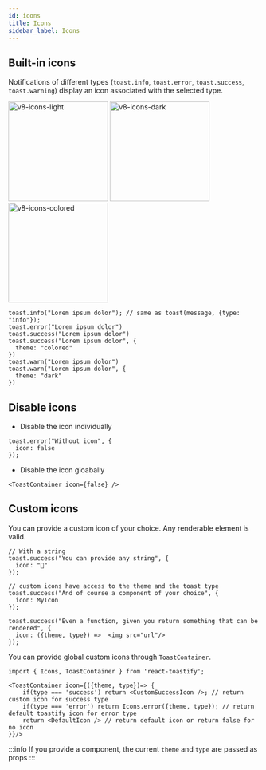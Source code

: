 ```yaml
---
id: icons
title: Icons
sidebar_label: Icons
---
```


## Built-in icons

Notifications of different types (`toast.info`, `toast.error`, `toast.success`, `toast.warning`) display an icon associated with the selected type.

<img width="200" alt="v8-icons-light" src="https://user-images.githubusercontent.com/5574267/130860515-c9cf2b64-88b4-4711-971f-9149ec497152.png"/>
<img width="200" alt="v8-icons-dark" src="https://user-images.githubusercontent.com/5574267/130860512-3a165ce6-7af3-4c24-8e81-f3f5a4561841.png"/>
<img width="200" alt="v8-icons-colored" src="https://user-images.githubusercontent.com/5574267/130860506-750d2799-fb73-45cf-971a-7f4f3f8f48ce.png"/>

```tsx
toast.info("Lorem ipsum dolor"); // same as toast(message, {type: "info"});
toast.error("Lorem ipsum dolor")
toast.success("Lorem ipsum dolor")
toast.success("Lorem ipsum dolor", {
  theme: "colored"
})
toast.warn("Lorem ipsum dolor")
toast.warn("Lorem ipsum dolor", {
  theme: "dark"
})
```

## Disable icons

- Disable the icon individually
```tsx
toast.error("Without icon", {
  icon: false
});
```

- Disable the icon gloabally
```tsx
<ToastContainer icon={false} />
```

## Custom icons

You can provide a custom icon of your choice. Any renderable element is valid.

```tsx
// With a string
toast.success("You can provide any string", {
  icon: "🚀"
});

// custom icons have access to the theme and the toast type
toast.success("And of course a component of your choice", {
  icon: MyIcon
});

toast.success("Even a function, given you return something that can be rendered", {
  icon: ({theme, type}) =>  <img src="url"/>
});
```

You can provide global custom icons through `ToastContainer`.

```tsx
import { Icons, ToastContainer } from 'react-toastify';

<ToastContainer icon={({theme, type})=> {
    if(type === 'success') return <CustomSuccessIcon />; // return custom icon for success type
    if(type === 'error') return Icons.error({theme, type}); // return default toastify icon for error type
    return <DefaultIcon /> // return default icon or return false for no icon
}}/>
```

:::info If you provide a component, the current `theme` and `type` are passed as props
:::
